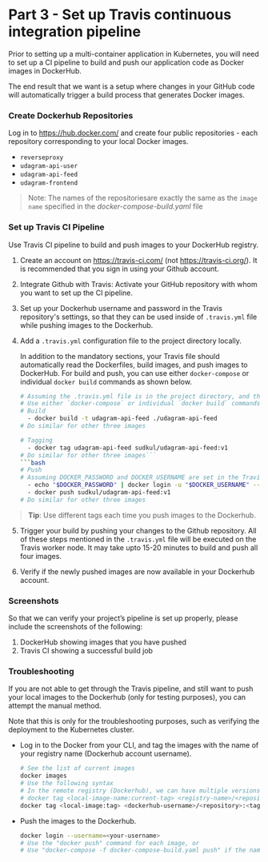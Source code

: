 # Part 3 - Set up Travis continuous integration pipeline

Prior to setting up a multi-container application in Kubernetes, you will need to set up a CI pipeline to build and push our application code as Docker images in DockerHub.

The end result that we want is a setup where changes in your GitHub code will automatically trigger a build process that generates Docker images.

### Create Dockerhub Repositories

Log in to <https://hub.docker.com/> and create four public repositories - each repository corresponding to your local Docker images.

* `reverseproxy`
* `udagram-api-user`
* `udagram-api-feed`
* `udagram-frontend`

> Note: The names of the repositoriesare exactly the same as the `image name` specified in the *docker-compose-build.yaml* file

### Set up Travis CI Pipeline

Use Travis CI pipeline to build and push images to your DockerHub registry.

1. Create an account on <https://travis-ci.com/> (not <https://travis-ci.org/>). It is recommended that you sign in using your Github account.

2. Integrate Github with Travis: Activate your GitHub repository with whom you want to set up the CI pipeline.

3. Set up your Dockerhub username and password in the Travis repository's settings, so that they can be used inside of `.travis.yml` file while pushing images to the Dockerhub.

4. Add a `.travis.yml` configuration file to the project directory locally.

    In addition to the mandatory sections, your Travis file should automatically read the Dockerfiles, build images, and push images to DockerHub. For build and push, you can use either `docker-compose` or individual `docker build` commands as shown below.

    ```bash
    # Assuming the .travis.yml file is in the project directory, and there is a separate sub-directory for each service
    # Use either `docker-compose` or individual `docker build` commands
    # Build
      - docker build -t udagram-api-feed ./udagram-api-feed
    # Do similar for other three images
    ```

    ```bash
    # Tagging
      - docker tag udagram-api-feed sudkul/udagram-api-feed:v1
    # Do similar for other three images```
    ```bash
    # Push
    # Assuming DOCKER_PASSWORD and DOCKER_USERNAME are set in the Travis repository settings
      - echo "$DOCKER_PASSWORD" | docker login -u "$DOCKER_USERNAME" --password-stdin
      - docker push sudkul/udagram-api-feed:v1
    # Do similar for other three images
    ```

> **Tip**: Use different tags each time you push images to the Dockerhub.

5. Trigger your build by pushing your changes to the Github repository. All of these steps mentioned in the `.travis.yml` file will be executed on the Travis worker node. It may take upto 15-20 minutes to build and push all four images.

6. Verify if the newly pushed images are now available in your Dockerhub account.

### Screenshots

So that we can verify your project’s pipeline is set up properly, please include the screenshots of the following:

1. DockerHub showing images that you have pushed
2. Travis CI showing a successful build job

### Troubleshooting

If you are not able to get through the Travis pipeline, and still want to push your local images to the Dockerhub (only for testing purposes), you can attempt the manual method.

Note that this is only for the troubleshooting purposes, such as verifying the deployment to the Kubernetes cluster.

* Log in to the Docker from your CLI, and tag the images with the name of your registry name (Dockerhub account username).

  ```bash
  # See the list of current images
  docker images
  # Use the following syntax
  # In the remote registry (Dockerhub), we can have multiple versions of an image using "tags". 
  # docker tag <local-image-name:current-tag> <registry-name>/<repository-name>:<new-tag>
  docker tag <local-image:tag> <dockerhub-username>/<repository>:<tag>
  ```

* Push the images to the Dockerhub.

  ```bash
  docker login --username=<your-username>
  # Use the "docker push" command for each image, or 
  # Use "docker-compose -f docker-compose-build.yaml push" if the names in the compose file are as same as the Dockerhub repositories. 
  ```
